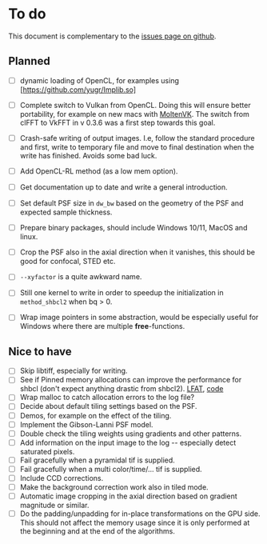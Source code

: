 # To do

This document is complementary to the [issues page on
github](https://github.com/elgw/deconwolf/issues).

## Planned

- [ ] dynamic loading of OpenCL, for examples using [https://github.com/yugr/Implib.so]

- [ ] Complete switch to Vulkan from OpenCL. Doing this will ensure
      better portability, for example on new macs with
      [MoltenVK](https://github.com/KhronosGroup/MoltenVK). The switch
      from clFFT to VkFFT in v 0.3.6 was a first step towards this goal.

- [ ] Crash-safe writing of output images. I.e, follow the standard
  procedure and first, write to temporary file and move to final
  destination when the write has finished. Avoids some bad luck.

- [ ] Add OpenCL-RL method (as a low mem option).

- [ ] Get documentation up to date and write a general introduction.

- [ ] Set default PSF size in `dw_bw` based on the geometry of the PSF
and expected sample thickness.

- [ ] Prepare binary packages, should include Windows 10/11, MacOS and
      linux.

- [ ] Crop the PSF also in the axial direction when it vanishes, this
      should be good for confocal, STED etc.

- [ ] `--xyfactor` is a quite awkward name.

- [ ] Still one kernel to write in order to speedup the initialization
      in `method_shbcl2` when bq > 0.

- [ ] Wrap image pointers in some abstraction, would be especially
      useful for Windows where there are multiple **free**-functions.

## Nice to have
- [ ] Skip libtiff, especially for writing.
- [ ] See if Pinned memory allocations can improve the performance for shbcl (don't expect anything drastic from shbcl2).
[LFAT](https://ltfat.github.io/notes/ltfatnote017.pdf),
[code](https://github.com/ltfat/ltfat/blob/master/fourier/nextfastfft.m)
- [ ] Wrap malloc to catch allocation errors to the log file?
- [ ] Decide about default tiling settings based on the PSF.
- [ ] Demos, for example on the effect of the tiling.
- [ ] Implement the Gibson-Lanni PSF model.
- [ ] Double check the tiling weights using gradients and other patterns.
- [ ] Add information on the input image to the log -- especially
detect saturated pixels.
- [ ] Fail gracefully when a pyramidal tif is supplied.
- [ ] Fail gracefully when a multi color/time/... tif is supplied.
- [ ] Include CCD corrections.
- [ ] Make the background correction work also in tiled mode.
- [ ] Automatic image cropping in the axial direction based on
      gradient magnitude or similar.
- [ ] Do the padding/unpadding for in-place transformations on the GPU
      side. This should not affect the memory usage since it is only
      performed at the beginning and at the end of the algorithms.

